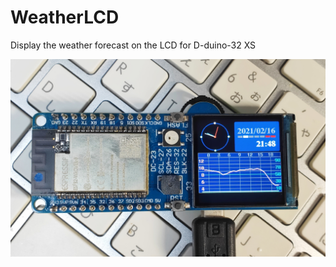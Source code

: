 # WeatherLCD
Display the weather forecast on the LCD
for D-duino-32 XS

![](IMG_20210216_214940.jpg)
